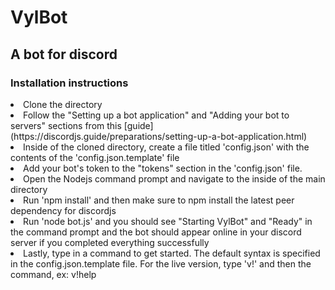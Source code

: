 <h1> VylBot </h1>

<h2> A bot for discord </h2>

<h3> Installation instructions </h3>

<li> Clone the directory </li>
<li> Follow the "Setting up a bot application" and "Adding your bot to servers"
sections from this [guide](https://discordjs.guide/preparations/setting-up-a-bot-application.html) </li>
<li> Inside of the cloned directory, create a file titled 'config.json' with the contents of the 'config.json.template' file </li>
<li> Add your bot's token to the "tokens" section in the 'config.json' file. </li>
<li> Open the Nodejs command prompt and navigate to the inside of the main directory </li>
<li> Run 'npm install' and then make sure to npm install the latest peer dependency for discordjs</li>
<li> Run 'node bot.js' and you should see "Starting VylBot" and "Ready" in the command prompt and the bot should appear online
in your discord server if you completed everything successfully</li>
<li> Lastly, type in a command to get started. The default syntax is specified in the
config.json.template file. For the live version, type 'v!' and then the command,
ex: v!help </li>

